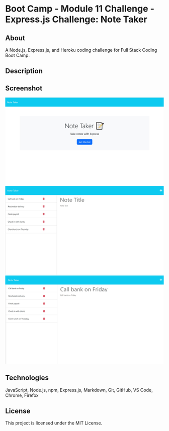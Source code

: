 # Boot Camp - Module 11 Challenge - Express.js Challenge: Note Taker

## About

A Node.js, Express.js, and Heroku coding challenge for Full Stack Coding Boot Camp.

## Description

## Screenshot

![README Screenshot](/public/assets/images/screenshot01.jpg)
![README Screenshot](/public/assets/images/screenshot02.jpg)
![README Screenshot](/public/assets/images/screenshot03.jpg)

## Technologies

JavaScript, Node.js, npm, Express.js, Markdown, Git, GitHub, VS Code, Chrome, Firefox

## License

This project is licensed under the MIT License.
